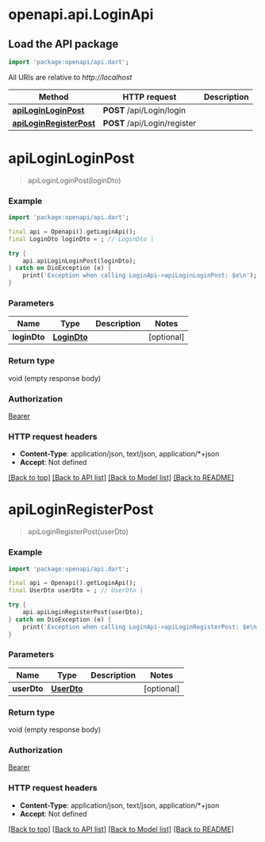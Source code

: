# openapi.api.LoginApi

## Load the API package
```dart
import 'package:openapi/api.dart';
```

All URIs are relative to *http://localhost*

Method | HTTP request | Description
------------- | ------------- | -------------
[**apiLoginLoginPost**](LoginApi.md#apiloginloginpost) | **POST** /api/Login/login | 
[**apiLoginRegisterPost**](LoginApi.md#apiloginregisterpost) | **POST** /api/Login/register | 


# **apiLoginLoginPost**
> apiLoginLoginPost(loginDto)



### Example
```dart
import 'package:openapi/api.dart';

final api = Openapi().getLoginApi();
final LoginDto loginDto = ; // LoginDto | 

try {
    api.apiLoginLoginPost(loginDto);
} catch on DioException (e) {
    print('Exception when calling LoginApi->apiLoginLoginPost: $e\n');
}
```

### Parameters

Name | Type | Description  | Notes
------------- | ------------- | ------------- | -------------
 **loginDto** | [**LoginDto**](LoginDto.md)|  | [optional] 

### Return type

void (empty response body)

### Authorization

[Bearer](../README.md#Bearer)

### HTTP request headers

 - **Content-Type**: application/json, text/json, application/*+json
 - **Accept**: Not defined

[[Back to top]](#) [[Back to API list]](../README.md#documentation-for-api-endpoints) [[Back to Model list]](../README.md#documentation-for-models) [[Back to README]](../README.md)

# **apiLoginRegisterPost**
> apiLoginRegisterPost(userDto)



### Example
```dart
import 'package:openapi/api.dart';

final api = Openapi().getLoginApi();
final UserDto userDto = ; // UserDto | 

try {
    api.apiLoginRegisterPost(userDto);
} catch on DioException (e) {
    print('Exception when calling LoginApi->apiLoginRegisterPost: $e\n');
}
```

### Parameters

Name | Type | Description  | Notes
------------- | ------------- | ------------- | -------------
 **userDto** | [**UserDto**](UserDto.md)|  | [optional] 

### Return type

void (empty response body)

### Authorization

[Bearer](../README.md#Bearer)

### HTTP request headers

 - **Content-Type**: application/json, text/json, application/*+json
 - **Accept**: Not defined

[[Back to top]](#) [[Back to API list]](../README.md#documentation-for-api-endpoints) [[Back to Model list]](../README.md#documentation-for-models) [[Back to README]](../README.md)

